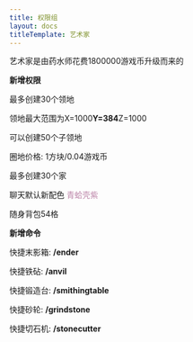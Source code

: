 ```yaml
---
title: 权限组
layout: docs
titleTemplate: 艺术家
---
```


艺术家是由药水师花费1800000游戏币升级而来的

**新增权限**

最多创建30个领地

领地最大范围为X=1000**Y=384**Z=1000

可以创建50个子领地

圈地价格: 1方块/0.04游戏币

最多创建30个家

聊天默认新配色 <font color=#bc84a8>青蛤壳紫</font>

随身背包54格

**新增命令**

快捷末影箱: **/ender**

快捷铁砧: **/anvil**

快捷锻造台: **/smithingtable**

快捷砂轮: **/grindstone**

快捷切石机: **/stonecutter**
